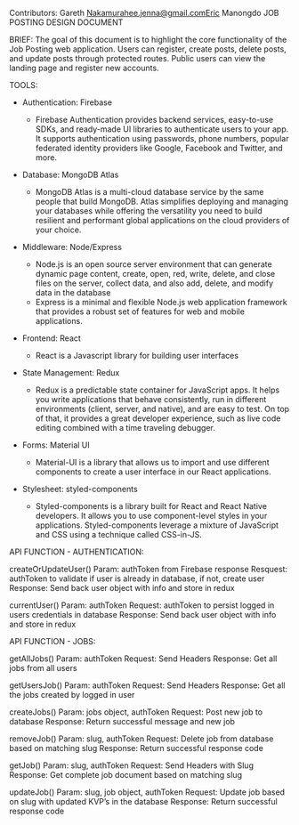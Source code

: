 Contributors: Gareth Nakamurahee.jenna@gmail.comEric Manongdo
JOB POSTING DESIGN DOCUMENT

BRIEF:
The goal of this document is to highlight the core functionality of the Job Posting web application. Users can register, create posts, delete posts, and update posts through protected routes. Public users can view the landing page and register new accounts.

TOOLS:

- Authentication: Firebase

  - Firebase Authentication provides backend services, easy-to-use SDKs, and ready-made UI libraries to authenticate users to your app. It supports authentication using passwords, phone numbers, popular federated identity providers like Google, Facebook and Twitter, and more.

- Database: MongoDB Atlas

  - MongoDB Atlas is a multi-cloud database service by the same people that build MongoDB. Atlas simplifies deploying and managing your databases while offering the versatility you need to build resilient and performant global applications on the cloud providers of your choice.

- Middleware: Node/Express

  - Node.js is an open source server environment that can generate dynamic page content, create, open, red, write, delete, and close files on the server, collect data, and also add, delete, and modify data in the database
  - Express is a minimal and flexible Node.js web application framework that provides a robust set of features for web and mobile applications.

- Frontend: React

  - React is a Javascript library for building user interfaces

- State Management: Redux

  - Redux is a predictable state container for JavaScript apps. It helps you write applications that behave consistently, run in different environments (client, server, and native), and are easy to test. On top of that, it provides a great developer experience, such as live code editing combined with a time traveling debugger.

- Forms: Material UI

  - Material-UI is a library that allows us to import and use different components to create a user interface in our React applications.

- Stylesheet: styled-components
  - Styled-components is a library built for React and React Native developers. It allows you to use component-level styles in your applications. Styled-components leverage a mixture of JavaScript and CSS using a technique called CSS-in-JS.

API FUNCTION - AUTHENTICATION:

createOrUpdateUser()
Param: authToken from Firebase response
Resquest: authToken to validate if user is already in database, if not, create user
Response: Send back user object with info and store in redux

currentUser()
Param: authToken
Request: authToken to persist logged in users credentials in database
Response: Send back user object with info and store in redux

API FUNCTION - JOBS:

getAllJobs()
Param: authToken
Request: Send Headers
Response: Get all jobs from all users

getUsersJob()
Param: authToken
Request: Send Headers
Response: Get all the jobs created by logged in user

createJobs()
Param: jobs object, authToken
Request: Post new job to database
Response: Return successful message and new job

removeJob()
Param: slug, authToken
Request: Delete job from database based on matching slug
Response: Return successful response code

getJob()
Param: slug, authToken
Request: Send Headers with Slug
Response: Get complete job document based on matching slug

updateJob()
Param: slug, job object, authToken
Request: Update job based on slug with updated KVP’s in the database
Response: Return successful response code

